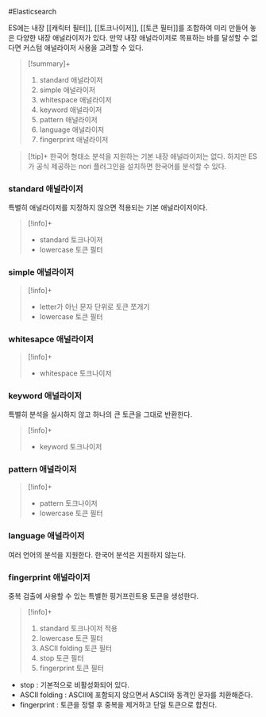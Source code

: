 #Elasticsearch 

ES에는 내장 [[캐릭터 필터]], [[토크나이저]], [[토큰 필터]]를 조합하여 미리 만들어 놓은 다양한 내장 애널라이저가 있다. 만약 내장 애널라이저로 목표하는 바를 달성할 수 없다면 커스텀 애널라이저 사용을 고려할 수 있다.

> [!summary]+ 
> 1. standard 애널라이저
> 2. simple 애널라이저
> 3. whitespace 애널라이저
> 4. keyword 애널라이저
> 5. pattern 애널라이저
> 6. language 애널라이저
> 7. fingerprint 애널라이저

> [!tip]+ 
> 한국어 형태소 분석을 지원하는 기본 내장 애널라이저는 없다. 하지만 ES가 공식 제공하는 nori 플러그인을 설치하면 한국어를 분석할 수 있다.
### standard 애널라이저
특별히 애널라이저를 지정하지 않으면 적용되는 기본 애널라이저이다.
> [!info]+ 
> + standard 토크나이저
> + lowercase 토큰 필터

### simple 애널라이저
> [!info]+ 
> + letter가 아닌 문자 단위로 토큰 쪼개기
> + lowercase 토큰 필터

### whitesapce 애널라이저
> [!info]+ 
> + whitespace 토크나이저

### keyword 애널라이저
특별히 분석을 실시하지 않고 하나의 큰 토큰을 그대로 반환한다.
> [!info]+ 
> + keyword 토크나이저

### pattern 애널라이저
> [!info]+ 
> + pattern 토크나이저
> + lowercase 토큰 필터

### language 애널라이저
여러 언어의 분석을 지원한다. 한국어 분석은 지원하지 않는다.

### fingerprint 애널라이저
중복 검출에 사용할 수 있는 특별한 핑거프린트용 토큰을 생성한다.

> [!info]+ 
> 1. standard 토크나이저 적용
> 2. lowercase 토큰 필터
> 3. ASCII folding 토큰 필터
> 4. stop 토큰 필터
> 5. fingerprint 토큰 필터

+ stop : 기본적으로 비활성화되어 있다.
+ ASCII folding : ASCII에 포함되지 않으면서 ASCII와 동격인 문자를 치환해준다.
+ fingerprint : 토큰을 정렬 후 중복을 제거하고 단일 토큰으로 합친다.